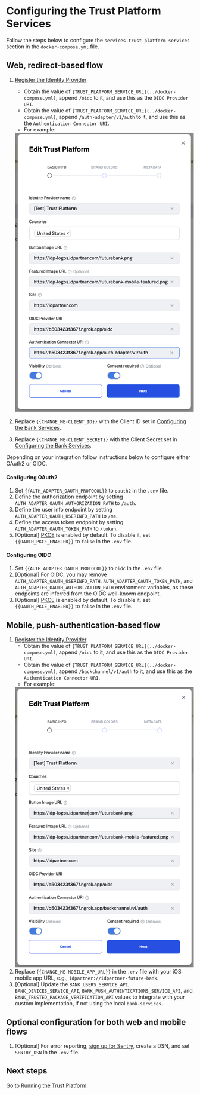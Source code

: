 # Configuring the Trust Platform Services
Follow the steps below to configure the `services.trust-platform-services` section in the `docker-compose.yml` file.

## Web, redirect-based flow
1. [Register the Identity Provider](https://docs.idpartner.com/documentation/identity-provider-user-guide/registering-the-trust-platform)
   - Obtain the value of `[TRUST_PLATFORM_SERVICE_URL](../docker-compose.yml)`, append `/oidc` to it, and use this as the `OIDC Provider URI`.
   - Obtain the value of `[TRUST_PLATFORM_SERVICE_URL](../docker-compose.yml)`, append `/auth-adapter/v1/auth` to it, and use this as the `Authentication Connector URI`.
   - For example:
   <img width="537" alt="image" src="./trust-platform-configuration-web.png">

1. Replace `{{CHANGE_ME-CLIENT_ID}}` with the Client ID set in [Configuring the Bank Services](configuring-bank-services.md).
1. Replace `{{CHANGE_ME-CLIENT_SECRET}}` with the Client Secret set in [Configuring the Bank Services](configuring-bank-services.md).

Depending on your integration follow instructions below to configure either OAuth2 or OIDC.

#### Configuring OAuth2
1. Set `{{AUTH_ADAPTER_OAUTH_PROTOCOL}}` to `oauth2` in the `.env` file.
1. Define the authorization endpoint by setting `AUTH_ADAPTER_OAUTH_AUTHORIZATION_PATH` to `/auth`.
1. Define the user info endpoint by setting `AUTH_ADAPTER_OAUTH_USERINFO_PATH` to `/me`.
1. Define the access token endpoint by setting `AUTH_ADAPTER_OAUTH_TOKEN_PATH` to `/token`.
1. [Optional] [PKCE](https://oauth.net/2/pkce/#:~:text=PKCE%20(RFC%207636)%20is%20an,is%20using%20a%20client%20secret.) is enabled by default. To disable it, set `{{OAUTH_PKCE_ENABLED}}` to `false` in the `.env` file.

#### Configuring OIDC
1. Set `{{AUTH_ADAPTER_OAUTH_PROTOCOL}}` to `oidc` in the `.env` file.
1. [Optional] For OIDC, you may remove `AUTH_ADAPTER_OAUTH_USERINFO_PATH`, `AUTH_ADAPTER_OAUTH_TOKEN_PATH`, and `AUTH_ADAPTER_OAUTH_AUTHORIZATION_PATH` environment variables, as these endpoints are inferred from the OIDC well-known endpoint.
1. [Optional] [PKCE](https://oauth.net/2/pkce/#:~:text=PKCE%20(RFC%207636)%20is%20an,is%20using%20a%20client%20secret.) is enabled by default. To disable it, set `{{OAUTH_PKCE_ENABLED}}` to `false` in the `.env` file.

## Mobile, push-authentication-based flow
1. [Register the Identity Provider](https://docs.idpartner.com/documentation/identity-provider-user-guide/registering-the-trust-platform)
   - Obtain the value of `[TRUST_PLATFORM_SERVICE_URL](../docker-compose.yml)`, append `/oidc` to it, and use this as the `OIDC Provider URI`.
   - Obtain the value of `[TRUST_PLATFORM_SERVICE_URL](../docker-compose.yml)`, append `/backchannel/v1/auth` to it, and use this as the `Authentication Connector URI`.
   - For example:
   <img width="537" alt="image" src="./trust-platform-configuration-mobile.png">
1. Replace `{{CHANGE_ME-MOBILE_APP_URL}}` in the `.env` file with your iOS mobile app URL, e.g., `idpartner://idpartner-future-bank`.
1. [Optional] Update the `BANK_USERS_SERVICE_API`, `BANK_DEVICES_SERVICE_API`, `BANK_PUSH_AUTHENTICATIONS_SERVICE_API`, and `BANK_TRUSTED_PACKAGE_VERIFICATION_API` values to integrate with your custom implementation, if not using the local `bank-services`.

## Optional configuration for both web and mobile flows
1. [Optional] For error reporting, [sign up for Sentry](https://sentry.io/signup/), create a DSN, and set `SENTRY_DSN` in the `.env` file.

## Next steps
Go to [Running the Trust Platform](running-trust-platform.md).
